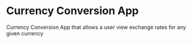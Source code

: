 # Currency Conversion App

Currency Conversion App that allows a user view exchange rates for any given currency

